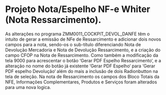 # Projeto Nota/Espelho NF-e Whiter (Nota Ressarcimento).



As alterações no programa ZMM0011_COCKPIT_DEVOL_DANFE têm o intuito de gerar a emissão de NFe de Ressarcimento e adicionar dois novos campos para a nota, sendo-os o sub-título diferenciando Nota de Devolução Mercadoria e Nota de Devolução Ressarcimento, e a criação do campo CFOP na Nota de Ressarcimento. Como também a modificação da tela 9000 para acrescentar o botão ‘Gerar PDF Espelho Ressarcimento‘, e a alteração no nome do botão já existente ‘Gerar PDF Espelho‘ para ‘Gerar PDF espelho Devolução‘ além do mais a inclusão de dois Radionbutton na tela de seleção. Na nota de Ressarcimento os campos dos Bloco Totais da NFE,  Informações Complementares, Produtos e Serviços foram alterados para uma nova logica. 